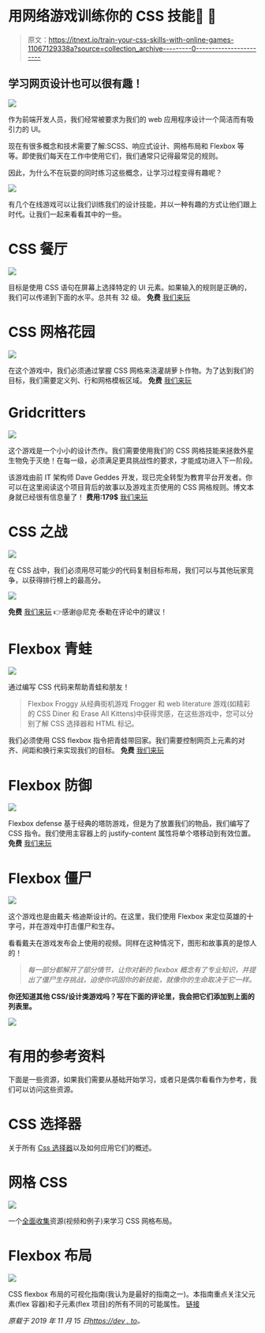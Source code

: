 # 用网络游戏训练你的 CSS 技能👾 🚀

> 原文：<https://itnext.io/train-your-css-skills-with-online-games-11067129338a?source=collection_archive---------0----------------------->

## 学习网页设计也可以很有趣！

![](img/6150ac84494b4809df84bac85c39eb08.png)

作为前端开发人员，我们经常被要求为我们的 web 应用程序设计一个简洁而有吸引力的 UI。

现在有很多概念和技术需要了解:SCSS、响应式设计、网格布局和 Flexbox 等等。即使我们每天在工作中使用它们，我们通常只记得最常见的规则。

因此，为什么不在玩耍的同时练习这些概念，让学习过程变得有趣呢？

![](img/3921efe6d92daa6df016e866c1a81f4d.png)

有几个在线游戏可以让我们训练我们的设计技能，并以一种有趣的方式让他们跟上时代。让我们一起来看看其中的一些。

# CSS 餐厅

![](img/e65839d6ec58589dd425f551e4230251.png)

目标是使用 CSS 语句在屏幕上选择特定的 UI 元素。如果输入的规则是正确的，我们可以传递到下面的水平。总共有 32 级。
**免费** [我们来玩](https://flukeout.github.io/)

# CSS 网格花园

![](img/f54c4b625f5d8de0006df808446a1ae1.png)

在这个游戏中，我们必须通过掌握 CSS 网格来浇灌胡萝卜作物。为了达到我们的目标，我们需要定义列、行和网格模板区域。
**免费** [我们来玩](https://cssgridgarden.com/)

# Gridcritters

![](img/c8e6c143a71865a67ddd723b3153f8e3.png)

这个游戏是一个小小的设计杰作。我们需要使用我们的 CSS 网格技能来拯救外星生物免于灭绝！在每一级，必须满足更具挑战性的要求，才能成功进入下一阶段。

该游戏由前 IT 架构师 Dave Geddes 开发，现已完全转型为教育平台开发者。你可以在这里阅读这个项目背后的故事以及游戏主页使用的 CSS 网格规则。博文本身就已经很有信息量了！
**费用:179$** [我们来玩](https://www.gridcritters.com/)

# CSS 之战

![](img/1c45ff485b893d7acc517adf826fbc74.png)

在 CSS 战中，我们必须用尽可能少的代码复制目标布局，我们可以与其他玩家竞争，以获得排行榜上的最高分。

![](img/00dd0b3c12f59194a8397e8156269bb6.png)

**免费** [我们来玩](https://cssbattle.dev/)
👉感谢@尼克·泰勒在评论中的建议！

# Flexbox 青蛙

![](img/e29535373e22e118bb6c9b7a2981934b.png)

通过编写 CSS 代码来帮助青蛙和朋友！

> Flexbox Froggy 从经典街机游戏 Frogger 和 web literature 游戏(如精彩的 CSS Diner 和 Erase All Kittens)中获得灵感，在这些游戏中，您可以分别了解 CSS 选择器和 HTML 标记。

我们必须使用 CSS flexbox 指令把青蛙带回家。我们需要控制网页上元素的对齐、间距和换行来实现我们的目标。
**免费** [我们来玩](https://flexboxfroggy.com/)

# Flexbox 防御

![](img/632bb7f11f7b89d2186e781b44319c23.png)

Flexbox defense 基于经典的塔防游戏，但是为了放置我们的物品，我们编写了 CSS 指令。我们使用主容器上的 justify-content 属性将单个塔移动到有效位置。
**免费** [我们来玩](http://www.flexboxdefense.com/)

# Flexbox 僵尸

![](img/97b910037debbbf2fbf511bf156e8cc1.png)

这个游戏也是由戴夫·格迪斯设计的。在这里，我们使用 Flexbox 来定位英雄的十字弓，并在游戏中打击僵尸和生存。

看看戴夫在游戏发布会上使用的视频。同样在这种情况下，图形和故事真的是惊人的！

> *每一部分都解开了部分情节，让你对新的 flexbox 概念有了专业知识，并提出了僵尸生存挑战，迫使你巩固你的新技能，就像你的生命取决于它一样。*

**你还知道其他 CSS/设计类游戏吗？写在下面的评论里，我会把它们添加到上面的列表里。**

![](img/b77810d2a300f9b3851b6087133ef275.png)

# 有用的参考资料

下面是一些资源，如果我们需要从基础开始学习，或者只是偶尔看看作为参考，我们可以访问这些资源。

# CSS 选择器

关于所有 [Css 选择器](https://www.w3schools.com/cssref/css_selectors.asp)以及如何应用它们的概述。

# 网格 CSS

![](img/60e3013d0b32b8549780e6bc4dc4fdcc.png)

一个[全面收集](https://gridbyexample.com/learn/)资源(视频和例子)来学习 CSS 网格布局。

# Flexbox 布局

![](img/82884b66aa70f5cc6f4fde87b329f03e.png)

CSS flexbox 布局的可视化指南(我认为是最好的指南之一)。本指南重点关注父元素(flex 容器)和子元素(flex 项目)的所有不同的可能属性。
[链接](https://css-tricks.com/snippets/css/a-guide-to-flexbox/)

*原载于 2019 年 11 月 15 日*[*https://dev . to*](https://dev.to/paco_ita/train-your-css-skills-with-online-games-4ah3)*。*